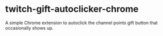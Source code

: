 # twitch-gift-autoclicker-chrome
A simple Chrome extension to autoclick the channel points gift button that occasionally shows up.

